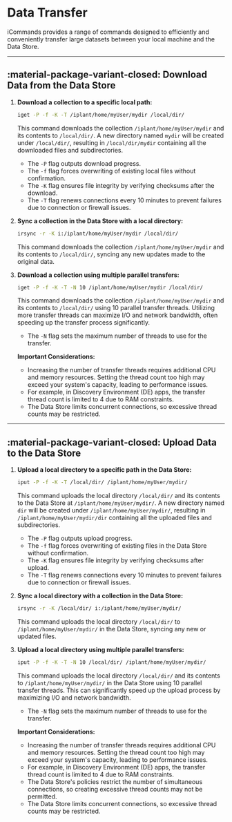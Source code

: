 # Data Transfer

iCommands provides a range of commands designed to efficiently and conveniently transfer large datasets between your local machine and the Data Store.

---

## :material-package-variant-closed: Download Data from the Data Store

1. **Download a collection to a specific local path:**
    ```sh
    iget -P -f -K -T /iplant/home/myUser/mydir /local/dir/
    ```

    This command downloads the collection `/iplant/home/myUser/mydir` and its contents to `/local/dir/`. A new directory named `mydir` will be created under `/local/dir/`, resulting in `/local/dir/mydir` containing all the downloaded files and subdirectories.

    - The `-P` flag outputs download progress.
    - The `-f` flag forces overwriting of existing local files without confirmation.
    - The `-K` flag ensures file integrity by verifying checksums after the download.
    - The `-T` flag renews connections every 10 minutes to prevent failures due to connection or firewall issues.

2. **Sync a collection in the Data Store with a local directory:**
    ```sh
    irsync -r -K i:/iplant/home/myUser/mydir /local/dir/
    ```

    This command downloads the collection `/iplant/home/myUser/mydir` and its contents to `/local/dir/`, syncing any new updates made to the original data.

3. **Download a collection using multiple parallel transfers:**
    ```sh
    iget -P -f -K -T -N 10 /iplant/home/myUser/mydir /local/dir/
    ```

    This command downloads the collection `/iplant/home/myUser/mydir` and its contents to `/local/dir/` using 10 parallel transfer threads. Utilizing more transfer threads can maximize I/O and network bandwidth, often speeding up the transfer process significantly.

    - The `-N` flag sets the maximum number of threads to use for the transfer.

    **Important Considerations:**

    - Increasing the number of transfer threads requires additional CPU and memory resources. Setting the thread count too high may exceed your system's capacity, leading to performance issues.
    - For example, in Discovery Environment (DE) apps, the transfer thread count is limited to 4 due to RAM constraints.
    - The Data Store limits concurrent connections, so excessive thread counts may be restricted.

---

## :material-package-variant-closed: Upload Data to the Data Store

1. **Upload a local directory to a specific path in the Data Store:**
    ```sh
    iput -P -f -K -T /local/dir/ /iplant/home/myUser/mydir/
    ```

    This command uploads the local directory `/local/dir/` and its contents to the Data Store at `/iplant/home/myUser/mydir/`. A new directory named `dir` will be created under `/iplant/home/myUser/mydir/`, resulting in `/iplant/home/myUser/mydir/dir` containing all the uploaded files and subdirectories.

    - The `-P` flag outputs upload progress.
    - The `-f` flag forces overwriting of existing files in the Data Store without confirmation.
    - The `-K` flag ensures file integrity by verifying checksums after upload.
    - The `-T` flag renews connections every 10 minutes to prevent failures due to connection or firewall issues.

2. **Sync a local directory with a collection in the Data Store:**
    ```sh
    irsync -r -K /local/dir/ i:/iplant/home/myUser/mydir/
    ```

    This command uploads the local directory `/local/dir/` to `/iplant/home/myUser/mydir/` in the Data Store, syncing any new or updated files.

3. **Upload a local directory using multiple parallel transfers:**
    ```sh
    iput -P -f -K -T -N 10 /local/dir/ /iplant/home/myUser/mydir/
    ```

    This command uploads the local directory `/local/dir/` and its contents to `/iplant/home/myUser/mydir/` in the Data Store using 10 parallel transfer threads. This can significantly speed up the upload process by maximizing I/O and network bandwidth.

    - The `-N` flag sets the maximum number of threads to use for the transfer.

    **Important Considerations:**

    - Increasing the number of transfer threads requires additional CPU and memory resources. Setting the thread count too high may exceed your system's capacity, leading to performance issues.
    - For example, in Discovery Environment (DE) apps, the transfer thread count is limited to 4 due to RAM constraints.
    - The Data Store's policies restrict the number of simultaneous connections, so creating excessive thread counts may not be permitted.
    - The Data Store limits concurrent connections, so excessive thread counts may be restricted.
